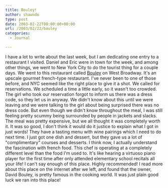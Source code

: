 ```yaml
---
title: Bouley!
author: shawndo
type: post
date: 2003-02-22T00:00:00+00:00
url: /2003/02/22/bouley
categories:
  - Journal

---
```

I have a lot to write about the last week, but I am dedicating one entry to a restaurant I visited. Daniel and Eric were in town for the week, and among other things, we went to New York City to do the tourist thing for a couple days. We went to this restaurant called [Bouley][1] on West Broadway. It's an upscale gourmet french-type restaurant. I've never been to one of those before, and NYC seemed like the right place to give it a shot. We called for reservations. We scheduled a time a little early, so it wasn't too crowded. The girl who took our reservation forgot to inform us there was a dress code, so they let us in anyway. We didn't know about this until we were leaving and we were talking to the girl about being surprised there was no dress code. But even though we didn't know throughout the meal, I was still feeling pretty scummy being surrounded by people in jackets and slacks. The meal was pretty expensive, but we all thought it was completely worth it. It was so good, I don't think it would do it justice to explain what I got in just words! They have a tasting menu with wine pairings which I need to do next time. I just got one dish and dessert, but they gave us a lot of "complimentary" courses and desserts. I think now, I actually understand the fascination with french food. This chef is operating at a completely different level than the food I'm used to. It's like hearing a virtuoso piano player for the first time after only attended elementary school recitals all your life! I can't say enough of this place. Highly recommended! I read more about this place on the internet after we left, and found that the owner, David Bouley, is pretty famous in the cooking world. It was just plain good luck we ran into this place!

 [1]: http://www.bouley.net